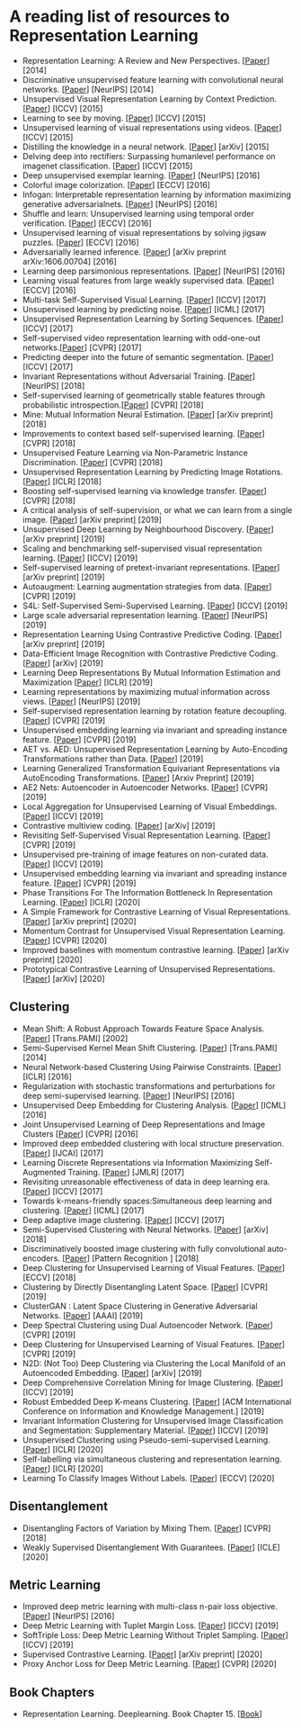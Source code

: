  # A reading list of resources to Representation Learning
- Representation Learning: A Review and New Perspectives. [[Paper](https://arxiv.org/abs/1206.5538)] [2014]
- Discriminative unsupervised feature learning with convolutional neural networks. [[Paper](https://papers.nips.cc/paper/5548-discriminative-unsupervised-feature-learning-with-convolutional-neural-networks.pdf)] [NeurIPS] [2014]
- Unsupervised Visual Representation Learning by Context Prediction. [[Paper](https://arxiv.org/pdf/1505.05192.pdf)] [ICCV] [2015]
- Learning to see by moving. [[Paper](https://arxiv.org/abs/1505.01596)] [ICCV] [2015]
- Unsupervised learning of visual representations using videos. [[Paper](https://arxiv.org/abs/1505.00687)] [ICCV] [2015]
- Distilling the knowledge in a neural network. [[Paper](https://arxiv.org/pdf/1503.02531.pdf)] [arXiv] [2015]
- Delving deep into rectifiers: Surpassing humanlevel performance on imagenet classification. [[Paper](https://www.cv-foundation.org/openaccess/content_iccv_2015/papers/He_Delving_Deep_into_ICCV_2015_paper.pdf)] [ICCV] [2015]
- Deep unsupervised exemplar learning. [[Paper](https://arxiv.org/abs/1608.08792)] [NeurIPS] [2016]
- Colorful image colorization. [[Paper](https://arxiv.org/pdf/1603.08511.pdf)] [ECCV] [2016]
- Infogan: Interpretable representation learning by information maximizing generative adversarialnets. [[Paper](http://papers.nips.cc/paper/6399-infogan-interpretable-representation-learning-by-information-maximizing-generative-adversarial-nets.pdf)] [NeurIPS] [2016]
- Shuffle and learn: Unsupervised learning using temporal order verification. [[Paper](https://arxiv.org/abs/1603.08561)] [ECCV] [2016]
- Unsupervised learning of visual representations by solving jigsaw puzzles. [[Paper](https://arxiv.org/abs/1603.09246)] [ECCV] [2016]
- Adversarially learned inference. [[Paper](https://arxiv.org/abs/1606.00704)] [arXiv preprint arXiv:1606.00704] [2016]
- Learning deep parsimonious representations. [[Paper]()] [NeurIPS] [2016]
- Learning visual features from large weakly supervised data. [[Paper](https://arxiv.org/pdf/1511.02251.pdf)] [ECCV] [2016]
- Multi-task Self-Supervised Visual Learning. [[Paper](https://arxiv.org/abs/1708.07860)] [ICCV] [2017]
- Unsupervised learning by predicting noise. [[Paper](https://arxiv.org/pdf/1704.05310.pdf)] [ICML] [2017]
- Unsupervised Representation Learning by Sorting Sequences. [[Paper](https://arxiv.org/pdf/1708.01246.pdf)] [ICCV] [2017]
- Self-supervised video representation learning with odd-one-out networks.[[Paper](http://openaccess.thecvf.com/content_cvpr_2017/papers/Fernando_Self-Supervised_Video_Representation_CVPR_2017_paper.pdf)] [CVPR] [2017]
- Predicting deeper into the future of semantic segmentation. [[Paper](http://openaccess.thecvf.com/content_ICCV_2017/papers/Luc_Predicting_Deeper_Into_ICCV_2017_paper.pdf)] [ICCV] [2017]
- Invariant Representations without Adversarial Training. [[Paper](https://arxiv.org/abs/1805.09458)] [NeurIPS] [2018]
- Self-supervised learning of geometrically stable features through probabilistic introspection.[[Paper](http://openaccess.thecvf.com/content_cvpr_2018/papers/Novotny_Self-Supervised_Learning_of_CVPR_2018_paper.pdf)] [CVPR] [2018]
- Mine: Mutual Information Neural Estimation. [[Paper](https://arxiv.org/pdf/1801.04062.pdf)] [arXiv preprint] [2018]
- Improvements to context based self-supervised learning. [[Paper](http://openaccess.thecvf.com/content_cvpr_2018/papers/Mundhenk_Improvements_to_Context_CVPR_2018_paper.pdf)] [CVPR] [2018]
- Unsupervised Feature Learning via Non-Parametric Instance Discrimination. [[Paper](https://arxiv.org/pdf/1805.01978.pdf)] [CVPR] [2018]
- Unsupervised Representation Learning by Predicting Image Rotations. [[Paper](https://arxiv.org/abs/1803.07728)] [ICLR] [2018]
- Boosting self-supervised learning via knowledge transfer. [[Paper](http://openaccess.thecvf.com/content_cvpr_2018/papers/Noroozi_Boosting_Self-Supervised_Learning_CVPR_2018_paper.pdf)] [CVPR] [2018]
- A critical analysis of self-supervision, or what we can learn from a single image. [[Paper](https://www.researchgate.net/profile/Christian_Rupprecht/publication/332779016_Surprising_Effectiveness_of_Few-Image_Unsupervised_Feature_Learning/links/5e1615234585159aa4be6966/Surprising-Effectiveness-of-Few-Image-Unsupervised-Feature-Learning.pdf)] [arXiv preprint] [2019]
- Unsupervised Deep Learning by Neighbourhood Discovery. [[Paper](https://arxiv.org/abs/1904.11567)] [arXiv preprint] [2019]
- Scaling and benchmarking self-supervised visual representation learning. [[Paper](https://arxiv.org/abs/1905.01235)] [ICCV] [2019]
- Self-supervised learning of pretext-invariant representations. [[Paper](https://arxiv.org/pdf/1912.01991.pdf)] [arXiv preprint] [2019]
- Autoaugment: Learning augmentation strategies from data. [[Paper](http://openaccess.thecvf.com/content_CVPR_2019/papers/Cubuk_AutoAugment_Learning_Augmentation_Strategies_From_Data_CVPR_2019_paper.pdf)] [CVPR] [2019]
- S4L: Self-Supervised Semi-Supervised Learning. [[Paper](https://arxiv.org/abs/1905.03670)] [ICCV] [2019]
- Large scale adversarial representation learning. [[Paper](https://arxiv.org/abs/1907.02544)] [NeurIPS] [2019]
- Representation Learning Using Contrastive Predictive Coding. [[Paper](https://arxiv.org/abs/1807.03748)] [arXiv preprint] [2019]
- Data-Efficient Image Recognition with Contrastive Predictive Coding. [[Paper](https://arxiv.org/pdf/1905.09272.pdf)] [arXiv] [2019]
- Learning Deep Representations By Mutual Information Estimation and Maximization [[Paper](https://arxiv.org/pdf/1808.06670.pdf)] [ICLR] [2019]
- Learning representations by maximizing mutual information across views. [[Paper](http://papers.nips.cc/paper/9686-learning-representations-by-maximizing-mutual-information-across-views.pdf)] [NeurIPS] [2019]
- Self-supervised representation learning by rotation feature decoupling. [[Paper](http://openaccess.thecvf.com/content_CVPR_2019/papers/Feng_Self-Supervised_Representation_Learning_by_Rotation_Feature_Decoupling_CVPR_2019_paper.pdf)] [CVPR] [2019]
- Unsupervised embedding learning via invariant and spreading instance feature. [[Paper](https://arxiv.org/pdf/1904.03436.pdf)] [CVPR] [2019]
- AET vs. AED: Unsupervised Representation Learning by Auto-Encoding Transformations rather than Data. [[Paper](https://arxiv.org/pdf/1901.04596.pdf)] [2019]
- Learning Generalized Transformation Equivariant Representations via AutoEncoding Transformations. [[Paper](https://arxiv.org/pdf/1906.08628.pdf)] [Arxiv Preprint] [2019]
- AE2 Nets: Autoencoder in Autoencoder Networks. [[Paper](http://openaccess.thecvf.com/content_CVPR_2019/papers/Zhang_AE2-Nets_Autoencoder_in_Autoencoder_Networks_CVPR_2019_paper.pdf)] [CVPR] [2019]
- Local Aggregation for Unsupervised Learning of Visual Embeddings. [[Paper](https://arxiv.org/pdf/1903.12355.pdf)] [ICCV] [2019]
- Contrastive multiview coding. [[Paper](https://arxiv.org/pdf/1906.05849.pdf)] [arXiv] [2019]
- Revisiting Self-Supervised Visual Representation Learning. [[Paper](https://arxiv.org/abs/1901.09005)] [CVPR] [2019]
- Unsupervised pre-training of image features on non-curated data. [[Paper](http://openaccess.thecvf.com/content_ICCV_2019/papers/Caron_Unsupervised_Pre-Training_of_Image_Features_on_Non-Curated_Data_ICCV_2019_paper.pdf)] [ICCV] [2019]
- Unsupervised embedding learning via invariant and spreading instance feature. [[Paper](http://openaccess.thecvf.com/content_CVPR_2019/papers/Ye_Unsupervised_Embedding_Learning_via_Invariant_and_Spreading_Instance_Feature_CVPR_2019_paper.pdf)] [CVPR] [2019]
- Phase Transitions For The Information Bottleneck In Representation Learning. [[Paper](https://openreview.net/pdf?id=HJloElBYvB)] [ICLR] [2020]
- A Simple Framework for Contrastive Learning of Visual Representations. [[Paper](https://arxiv.org/pdf/2002.05709.pdf)] [arXiv preprint] [2020]
- Momentum Contrast for Unsupervised Visual Representation Learning. [[Paper](https://arxiv.org/abs/1911.05722)] [CVPR] [2020]
- Improved baselines with momentum contrastive learning. [[Paper](https://arxiv.org/pdf/2003.04297.pdf)] [arXiv preprint] [2020]
- Prototypical Contrastive Learning of Unsupervised Representations. [[Paper](https://arxiv.org/pdf/2005.04966v1.pdf)] [arXiv] [2020]

## Clustering 
- Mean Shift: A Robust Approach Towards Feature Space Analysis. [[Paper](https://courses.csail.mit.edu/6.869/handouts/PAMIMeanshift.pdf)] [Trans.PAMI] [2002]
- Semi-Supervised Kernel Mean Shift Clustering. [[Paper](https://faculty.iiitd.ac.in/~anands/files/papers/skms_pami2014.pdf)] [Trans.PAMI] [2014]
- Neural Network-based Clustering Using Pairwise Constraints. [[Paper](https://arxiv.org/pdf/1511.06321.pdf)] [ICLR] [2016]
- Regularization with stochastic transformations and perturbations for deep semi-supervised learning. [[Paper](http://papers.nips.cc/paper/6333-regularization-with-stochastic-transformations-and-perturbations-for-deep-semi-supervised-learning.pdf)] [NeurIPS] [2016]
- Unsupervised Deep Embedding for Clustering Analysis. [[Paper](https://arxiv.org/pdf/1511.06335.pdf)] [ICML] [2016]
- Joint Unsupervised Learning of Deep Representations and Image Clusters [[Paper](https://arxiv.org/pdf/1604.03628.pdf)] [CVPR] [2016]
- Improved deep embedded clustering with local structure preservation. [[Paper](https://www.ijcai.org/Proceedings/2017/0243.pdf)] [IJCAI] [2017]
- Learning Discrete Representations via Information Maximizing Self-Augmented Training. [[Paper](https://arxiv.org/pdf/1702.08720.pdf)] [JMLR] [2017]
- Revisiting unreasonable effectiveness of data in deep learning era. [[Paper](http://openaccess.thecvf.com/content_ICCV_2017/papers/Sun_Revisiting_Unreasonable_Effectiveness_ICCV_2017_paper.pdf)] [ICCV] [2017]
- Towards k-means-friendly spaces:Simultaneous deep learning and clustering. [[Paper](https://dl.acm.org/doi/pdf/10.5555/3305890.3306080?download=true)] [ICML] [2017]
- Deep adaptive image clustering. [[Paper](http://openaccess.thecvf.com/content_ICCV_2017/papers/Chang_Deep_Adaptive_Image_ICCV_2017_paper.pdf)] [ICCV] [2017]
- Semi-Supervised Clustering with Neural Networks. [[Paper](https://arxiv.org/pdf/1806.01547.pdf)] [arXiv] [2018]
- Discriminatively boosted image clustering with fully convolutional auto-encoders. [[Paper](https://arxiv.org/pdf/1703.07980.pdf)] [Pattern Recognition ] [2018]
- Deep Clustering for Unsupervised Learning of Visual Features. [[Paper](http://openaccess.thecvf.com/content_ECCV_2018/papers/Mathilde_Caron_Deep_Clustering_for_ECCV_2018_paper.pdf)] [ECCV] [2018]
- Clustering by Directly Disentangling Latent Space. [[Paper](https://arxiv.org/pdf/1911.05210.pdf)] [CVPR] [2019]
- ClusterGAN : Latent Space Clustering in Generative Adversarial Networks. [[Paper](https://arxiv.org/pdf/1809.03627.pdf)] [AAAI] [2019]
- Deep Spectral Clustering using Dual Autoencoder Network. [[Paper](https://arxiv.org/pdf/1904.13113.pdf)] [CVPR] [2019]
- Deep Clustering for Unsupervised Learning of Visual Features. [[Paper](https://arxiv.org/pdf/1807.05520.pdf)] [CVPR] [2019]
- N2D: (Not Too) Deep Clustering via Clustering the Local Manifold of an Autoencoded Embedding. [[Paper](https://arxiv.org/pdf/1908.05968.pdf)] [arXiv] [2019] 
- Deep Comprehensive Correlation Mining for Image Clustering. [[Paper](http://openaccess.thecvf.com/content_ICCV_2019/html/Wu_Deep_Comprehensive_Correlation_Mining_for_Image_Clustering_ICCV_2019_paper.html)] [ICCV] [2019]
- Robust Embedded Deep K-means Clustering. [[Paper](https://dl.acm.org/doi/10.1145/3357384.3357985)] [ACM International Conference on Information and Knowledge Management.] [2019]
- Invariant Information Clustering for Unsupervised Image Classification and Segmentation: Supplementary Material. [[Paper](http://openaccess.thecvf.com/content_ICCV_2019/papers/Ji_Invariant_Information_Clustering_for_Unsupervised_Image_Classification_and_Segmentation_ICCV_2019_paper.pdf)] [ICCV] [2019]
- Unsupervised Clustering using Pseudo-semi-supervised Learning. [[Paper](https://openreview.net/pdf?id=rJlnxkSYPS)] [ICLR] [2020]
- Self-labelling via simultaneous clustering and representation learning. [[Paper](https://openreview.net/pdf?id=Hyx-jyBFPr)] [ICLR] [2020]
- Learning To Classify Images Without Labels. [[Paper](https://arxiv.org/pdf/2005.12320v1.pdf)] [ECCV] [2020]

## Disentanglement
- Disentangling Factors of Variation by Mixing Them. [[Paper](https://arxiv.org/pdf/1711.07410.pdf)] [CVPR] [2018]
- Weakly Supervised Disentanglement With Guarantees. [[Paper](https://arxiv.org/pdf/1910.09772.pdf)] [ICLE] [2020]

## Metric Learning
- Improved deep metric learning with multi-class n-pair loss objective. [[Paper](http://papers.nips.cc/paper/6200-improved-deep-metric-learning-with-multi-class-n-pair-loss-objective.pdf)] [NeurIPS] [2016]
- Deep Metric Learning with Tuplet Margin Loss. [[Paper](http://openaccess.thecvf.com/content_ICCV_2019/papers/Yu_Deep_Metric_Learning_With_Tuplet_Margin_Loss_ICCV_2019_paper.pdf)] [ICCV] [2019]
- SoftTriple Loss: Deep Metric Learning Without Triplet Sampling. [[Paper](https://arxiv.org/pdf/1909.05235.pdf)] [ICCV] [2019]
- Supervised Contrastive Learning. [[Paper](https://arxiv.org/pdf/2004.11362v1.pdf)] [arXiv preprint] [2020]
- Proxy Anchor Loss for Deep Metric Learning. [[Paper](https://arxiv.org/abs/2003.13911)] [CVPR] [2020]

## Book Chapters
- Representation Learning. Deeplearning. Book Chapter 15. [[Book](https://www.deeplearningbook.org/contents/representation.html)]
